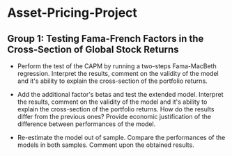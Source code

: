 # Asset-Pricing-Project

## Group 1: Testing Fama-French Factors in the Cross-Section of Global Stock Returns

- Perform the test of the CAPM by running a two-steps Fama-MacBeth regression. Interpret the results, comment on the validity of the model and it's ability to explain the cross-section of the portfolio returns.

- Add the additional factor's betas and test the extended model. Interpret the results, comment on the validity of the model and it's ability to explain the cross-section of the portfolio returns. How do the results differ from the previous ones? Provide economic justification of the difference between performances of the model.

- Re-estimate the model out of sample. Compare the performances of the models in both samples. Comment upon the obtained results.




